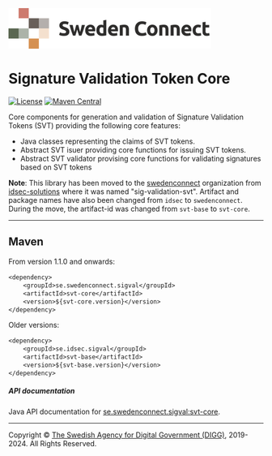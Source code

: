 ![Logo](https://raw.githubusercontent.com/swedenconnect/technical-framework/master/img/sweden-connect.png) 

# Signature Validation Token Core

[![License](https://img.shields.io/badge/License-Apache%202.0-blue.svg)](https://opensource.org/licenses/Apache-2.0) [![Maven Central](https://img.shields.io/maven-central/v/se.swedenconnect.sigval/svt-core.svg)](https://central.sonatype.com/artifact/se.swedenconnect.sigval/svt-core) 

Core components for generation and validation of Signature Validation Tokens (SVT) providing the following core features:

- Java classes representing the claims of SVT tokens.
- Abstract SVT isuer providing core functions for issuing SVT tokens.
- Abstract SVT validator provising core functions for validating signatures based on SVT tokens

**Note**: This library has been moved to the [swedenconnect](https://github.com/swedenconnect) organization from [idsec-solutions](https://github.com/idsec-solutions) where it was named "sig-validation-svt". Artifact and package names have also been changed from `idsec` to `swedenconnect`. During the move, the artifact-id was changed from `svt-base` to `svt-core`.

---

## Maven

From version 1.1.0 and onwards:

```
<dependency>
    <groupId>se.swedenconnect.sigval</groupId>
    <artifactId>svt-core</artifactId>
    <version>${svt-core.version}</version>
</dependency>
```

Older versions:

```
<dependency>
    <groupId>se.idsec.sigval</groupId>
    <artifactId>svt-base</artifactId>
    <version>${svt-base.version}</version>
</dependency>
```

##### API documentation

Java API documentation for [se.swedenconnect.sigval:svt-core](https://docs.swedenconnect.se/svt-core/javadoc/).

---

Copyright &copy; [The Swedish Agency for Digital Government (DIGG)](https://www.digg.se), 2019-2024. All Rights Reserved.
